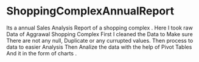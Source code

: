 # ShoppingComplexAnnualReport
Its a annual Sales Analysis Report of a shopping complex .
Here I took raw Data of Aggrawal Shopping Complex 
First I cleaned the Data to Make sure There are not any null, Duplicate or any currupted values.
Then process to data to easier Analysis 
Then Analize the data with the help of Pivot Tables
And it in the form of charts .
